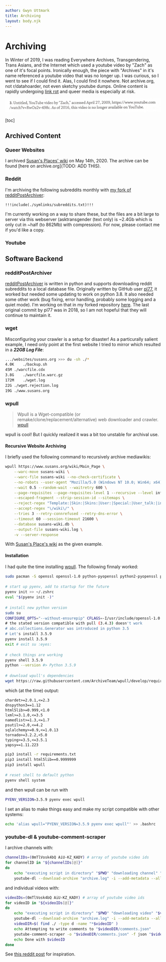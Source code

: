 ```yaml
---
author: Gwyn Uttmark
title: Archiving
layout: body.njk
---
```


# Archiving

In Winter of 2019, I was reading Everywhere Archives, Transgendering, Trans Asians, and the Internet which used a youtube video by "Zach" as one of it's focal points. Ironically enough, the piece with "Archives" in it's name referenced a youtube video that was no longer up. I was curious, so I went to see if I could find it. Alas, I could find it nowhere. Not archive.org, not r/datahoarder, not even sketchy youtube dumps. Online content is rapidly undergoing [link rot](https://www.gwern.net/Archiving-URLs#link-rot) and queer media is especially at risk.

![The original citation in *EVERYWHERE ARCHIVES: Transgendering, Trans Asians, and the Internet*](./archives/the-missing-youtube-video-citation.png)

[toc]

## Archived Content

### Queer Websites

I archived [Susan's Places' wiki](https://www.susans.org/wiki/index.php?title=Main_Page&oldid=17026) on May 14th, 2020. The archive can be found [here on archive.org](TODO: ADD THIS).

### Reddit 

I'm archiving the following subreddits monthly with [my fork of redditPostArchiver](#redditpostarchiver):

```text
!!!include(./symlinks/subreddits.txt)!!!
```

I'm currently working on a way to share these, but the files are a bit large to server via this webserver (asktransgender (text only) is ~2.4Gb which is only cut in ~half (to 862Mb) with compression). For now, please contact me if you'd like a copy.

### Youtube

## Software Backend

### redditPostArchiver

[redditPostArchiver](https://github.com/pl77/redditPostArchiver) is written in python and supports downloading reddit subreddits to a local database file. Originally written by GitHub user [pl77](https://github.com/pl77), it worked but needed some updating to work on python 3.8. It also needed some other work (bug fixing, error handling, probably some logging and a quiet mode). I'm working on that in my forked repository [here](https://github.com/biosafetylvl5/redditPostArchiver). The last original commit by pl77 was in 2018, so I am not hopeful that they will continue to maintain it.

### wget

Misconfiguring your crawler is a setup for disaster! As a particurally salient example, I need only point at the first website I tried to mirror which resulted in a ***22GB Log File***:

```bash
.../websites/susans.org >>> du -sh ./*                                    
4.0K	./backup.sh
45M	./warcfile.cdx
3.8G	./warcfile.warc.gz
172M	./wget.log
22G	./wget.rejection.log
19G	./www.susans.org
```

### wpull

> Wpull is a Wget-compatible (or remake/clone/replacement/alternative) web downloader and crawler. [wpull](https://github.com/ArchiveTeam/wpull)

wpull is cool! But I quickly realized it was a bit too unstable for archival use.

#### Recursive Website Archiving

I briefly used the following command to recursively archive mediawikis:

```bash
wpull https://www.susans.org/wiki/Main_Page \
    --warc-move susans-wiki \
    --warc-file susans-wiki --no-check-certificate \
    --no-robots --user-agent "Mozilla/5.0 (Windows NT 10.0; Win64; x64) AppleWebKit/537.36 (KHTML, like Gecko) Chrome/81.0.4044.138 Safari/537.36" \
    --wait 0.5 --random-wait --waitretry 600 \
    --page-requisites --page-requisites-level 1 --recursive --level inf \
    --escaped-fragment --strip-session-id --sitemaps \
    --reject-regex "Template:|Skin:|Skins:|User:|Special:|User_talk:|index\.php|\/extensions\/|\/skins\/" \
    --accept-regex "\/wiki\/" \
    --tries 3 --retry-connrefused --retry-dns-error \
    --timeout 60 --session-timeout 21600 \
    --database susans-wiki.db \
    --output-file susans-wiki.log \
    -v --server-response
```

With [Susan's Place's wiki](www.susans.org/wiki/Main_Page) as the given example.


#### Installation

I had quite the time installing [wpull](https://github.com/ArchiveTeam/wpull). The following finnaly worked:

```bash
sudo pacman -S openssl openssl-1.0 python-pyopenssl python2-pyopenssl pyen

# start up pyenv, add to startup for the future
pyenv init >> ~/.zshrc                                                                                                                                                                                                                    
eval "$(pyenv init -)"

# install new python version
sudo su
CONFIGURE_OPTS="--without-ensurepip" CFLAGS=-I/usr/include/openssl-1.0 \ LDFLAGS=-L/usr/lib64/openssl-1.0 \
# the stated version compatible with pull (3.4.3) doesn't work 
# abc.collections.Generator was introduced in python 3.5
# Let's install 3.5.9
pyenv install 3.5.9 
exit # exit su :eyes:

# check things are working
pyenv shell 3.5.9
python --version #> Python 3.5.9

# download wpull's dependencies
wget https://raw.githubusercontent.com/ArchiveTeam/wpull/develop/requirements.txt    
```

which (at the time) output:

```text
chardet>=2.0.1,<=2.3
dnspython3==1.12
html5lib>=0.999,<1.0
lxml>=3.1.0,<=3.5
namedlist>=1.3,<=1.7
psutil>=2.0,<=4.2
sqlalchemy>=0.9,<=1.0.13
tornado>=3.2.2,<5.0
typing>=3.5,<=3.5.1
yapsy==1.11.223
```

```bash
pip3 install -r requirements.txt
pip3 install html5lib==0.9999999 
pip3 install wpull

# reset shell to default python
pyenv shell system
```

and then wpull can be run with 

```bash
PYENV_VERSION=3.5.9 pyenv exec wpull
```

I set an alias to make things easy and make my script compatible with other systems:

```bash
echo 'alias wpull="PYENV_VERSION=3.5.9 pyenv exec wpull"' >> .bashrc  
```

### youtube-dl & youtube-comment-scraper

I archive channels with:

```bash
channelIDs=(0mTlVosk4bQ AiU-KZ_KADY) # array of youtube video ids
for channelID in "${channelIDs[@]}"
do
	echo "executing script in directory" "$PWD" "downloading channel" "$channelID"
	youtube-dl --download-archive "archive.log" -i --add-metadata --all-subs --embed-subs --write-all-thumbnails --write-auto-sub --all-subs --embed-thumbnail --write-annotations --write-info-json -f "(bestvideo[vcodec^=av01][height>=1080][fps>30]/bestvideo[vcodec=vp9.2][height>=1080][fps>30]/bestvideo[vcodec=vp9][height>=1080][fps>30]/bestvideo[vcodec^=av01][height>=1080]/bestvideo[vcodec=vp9.2][height>=1080]/bestvideo[vcodec=vp9][height>=1080]/bestvideo[height>=1080]/bestvideo[vcodec^=av01][height>=720][fps>30]/bestvideo[vcodec=vp9.2][height>=720][fps>30]/bestvideo[vcodec=vp9][height>=720][fps>30]/bestvideo[vcodec^=av01][height>=720]/bestvideo[vcodec=vp9.2][height>=720]/bestvideo[vcodec=vp9][height>=720]/bestvideo[height>=720]/bestvideo)+(bestaudio[acodec=opus]/bestaudio)/best" --merge-output-format mkv -o "$PWD/%(channel)s - %(channel_id)s/%(upload_date)s - %(title)s - %(id)s/%(upload_date)s - %(title)s - %(id)s.%(ext)s" "https://www.youtube.com/channel/$channelID"
```

and individual videos with:

```bash
videoIDs=(0mTlVosk4bQ AiU-KZ_KADY) # array of youtube video ids
for videoID in "${videoIDs[@]}"
do
	echo "executing script in directory" "$PWD" "downloading video" "$videoID"
	youtube-dl --download-archive "archive.log" -i --add-metadata --all-subs --embed-subs --write-all-thumbnails --write-auto-sub --all-subs --embed-thumbnail --write-annotations --write-info-json -f "(bestvideo[vcodec^=av01][height>=1080][fps>30]/bestvideo[vcodec=vp9.2][height>=1080][fps>30]/bestvideo[vcodec=vp9][height>=1080][fps>30]/bestvideo[vcodec^=av01][height>=1080]/bestvideo[vcodec=vp9.2][height>=1080]/bestvideo[vcodec=vp9][height>=1080]/bestvideo[height>=1080]/bestvideo[vcodec^=av01][height>=720][fps>30]/bestvideo[vcodec=vp9.2][height>=720][fps>30]/bestvideo[vcodec=vp9][height>=720][fps>30]/bestvideo[vcodec^=av01][height>=720]/bestvideo[vcodec=vp9.2][height>=720]/bestvideo[vcodec=vp9][height>=720]/bestvideo[height>=720]/bestvideo)+(bestaudio[acodec=opus]/bestaudio)/best" --merge-output-format mkv -o "$PWD/%(upload_date)s - %(title)s - %(id)s/%(upload_date)s - %(title)s - %(id)s.%(ext)s" "https://www.youtube.com/watch?v=$videoID"
	videoDIR=$( find ./ -type d -name "*$videoID" )
	echo Attempting to write comments to "$videoDIR/comments.json"
	youtube-comment-scraper -o "$videoDIR/comments.json" -f json "$videoID"
	echo Done with $videoID
done

```

See [this reddit post](https://www.reddit.com/r/DataHoarder/comments/c6fh4x/after_hoarding_over_50k_youtube_videos_here_is/) for inspiration.



